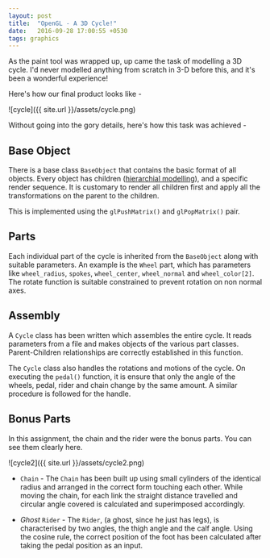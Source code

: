 ```yaml
---
layout: post
title:  "OpenGL - A 3D Cycle!"
date:   2016-09-28 17:00:55 +0530
tags: graphics
---
```


As the paint tool was wrapped up, up came the task of modelling a 3D cycle. I'd never modelled anything from scratch in 3-D before this, and it's been a wonderful experience!

Here's how our final product looks like -

![cycle]({{ site.url }}/assets/cycle.png)

Without going into the gory details, here's how this task was achieved -

## Base Object

There is a base class `BaseObject` that contains the basic format of all objects. Every object has children ([hierarchial modelling](http://www.gamedev.net/page/resources/_/technical/opengl/opengl-object-hierarchy-r1267)), and a specific render sequence. It is customary to render all children first and apply all the transformations on the parent to the children.

This is implemented using the `glPushMatrix()` and `glPopMatrix()` pair.

## Parts

Each individual part of the cycle is inherited from the `BaseObject` along with suitable parameters. An example is the `Wheel` part, which has parameters like `wheel_radius`, `spokes`, `wheel_center`, `wheel_normal` and `wheel_color[2]`. The rotate function is suitable constrained to prevent rotation on non normal axes.

## Assembly

A `Cycle` class has been written which assembles the entire cycle. It reads parameters from a file and makes objects of the various part classes. Parent-Children relationships are correctly established in this function.

The `Cycle` class also handles the rotations and motions of the cycle. On executing the `pedal()` function, it is ensure that only the angle of the wheels, pedal, rider and chain change by the same amount. A similar procedure is followed for the handle.

## Bonus Parts

In this assignment, the chain and the rider were the bonus parts. You can see them clearly here.

![cycle2]({{ site.url }}/assets/cycle2.png)

* `Chain` - The `Chain` has been built up using small cylinders of the identical radius and arranged in the correct form touching each other. While moving the chain, for each link the straight distance travelled and circular angle covered is calculated and superimposed accordingly.

* *Ghost* `Rider` - The `Rider`, (a ghost, since he just has legs), is characterised by two angles, the thigh angle and the calf angle. Using the cosine rule, the correct position of the foot has been calculated after taking the pedal position as an input.
